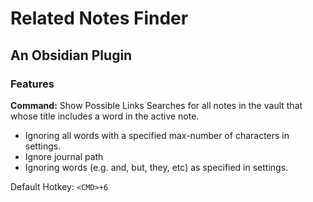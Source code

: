 # Related Notes Finder
## An Obsidian Plugin

### Features
**Command:** Show Possible Links
Searches for all notes in the vault that whose title includes a word in the active note.
* Ignoring all words with a specified max-number of characters in settings.
* Ignore journal path
* Ignoring words (e.g. and, but, they, etc) as specified in settings.

Default Hotkey: `<CMD>+6`
